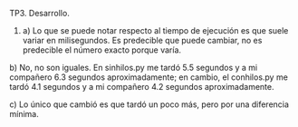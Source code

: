 TP3. Desarrollo.
1) a) Lo que se puede notar respecto al tiempo de ejecución es que suele variar en milisegundos. Es predecible que puede cambiar, no es predecible el número exacto porque varía.

b) No, no son iguales. En sinhilos.py me tardó 5.5 segundos y a mi compañero 6.3 segundos aproximadamente; en cambio, el conhilos.py me tardó 4.1 segundos y a mi compañero 4.2 segundos aproximadamente.

c) Lo único que cambió es que tardó un poco más, pero por una diferencia mínima.
